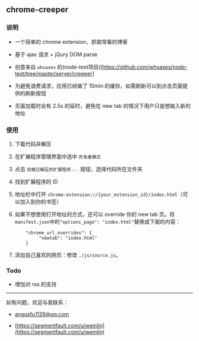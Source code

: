 
## chrome-creeper

### 说明

- 一个简单的 chrome extension，抓取常看的博客

- 基于 ajax 请求 + jQury DOM parse

- 创意来自 `whxaxes` 的(node-test项目)[https://github.com/whxaxes/node-test/tree/master/server/creeper]

- 为避免浪费请求，应用已经做了 10min 的缓存，如需刷新可以到点击页面提供的刷新按钮

- 页面加载时会有 2.5s 的延时，避免在 new tab 的情况下用户只是想输入新的地址

### 使用

1. 下载代码并解压

2. 在扩展程序管理界面中选中 `开发者模式`

3. 点击 `加载已解压的扩展程序...` 按钮，选择代码所在文件夹

4. 找到扩展程序的 ID

5. 地址栏中打开 `chrome-extension://{your_extension_id}/index.html`（可以加入到你的书签）

6. 如果不想使用打开地址的方式，还可以 override 你的 new tab 页。将`manifest.json`中的`"options_page": "index.html"`替换成下面的内容：
    ```
        "chrome_url_overrides": {
             "newtab": "index.html"
        }
    ```

7. 添加自己喜欢的网页：修改 `./js/source.js`。

### 

### Todo

- 增加对 rss 的支持


----------


如有问题，欢迎与我联系：

- <a href="mailto:angusfu1126@qq.com">angusfu1126@qq.com</a>

- [https://segmentfault.com/u/wemlin](https://segmentfault.com/u/wemlin)